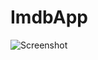 # ImdbApp

![Screenshot](https://raw.githubusercontent.com/willdonner/Ionic-In-Development-Issues-Feature/master/IMDbApp/ahf3t-te23i.gif)
